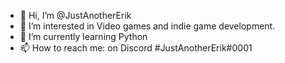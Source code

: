- 👋 Hi, I’m @JustAnotherErik
- 👀 I’m interested in Video games and indie game development.
- 🌱 I’m currently learning Python
- 📫 How to reach me: on Discord #JustAnotherErik#0001

<!---
JustAnotherErik/JustAnotherErik is a ✨ special ✨ repository because its `README.md` (this file) appears on your GitHub profile.
You can click the Preview link to take a look at your changes.
--->
